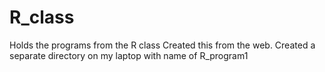 # R_class
Holds the programs from the R class
Created this from the web.  Created a separate directory on my laptop with name of R_program1
